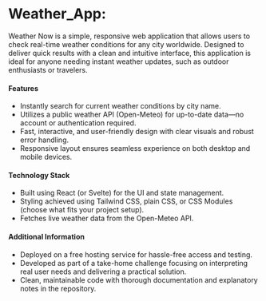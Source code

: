 # Weather_App:
Weather Now is a simple, responsive web application that allows users to check real-time weather conditions for any city worldwide. Designed to deliver quick results with a clean and intuitive interface, this application is ideal for anyone needing instant weather updates, such as outdoor enthusiasts or travelers.

#### Features

- Instantly search for current weather conditions by city name.
- Utilizes a public weather API (Open-Meteo) for up-to-date data—no account or authentication required.
- Fast, interactive, and user-friendly design with clear visuals and robust error handling.
- Responsive layout ensures seamless experience on both desktop and mobile devices.

#### Technology Stack

- Built using React (or Svelte) for the UI and state management.
- Styling achieved using Tailwind CSS, plain CSS, or CSS Modules (choose what fits your project setup).
- Fetches live weather data from the Open-Meteo API.

#### Additional Information

- Deployed on a free hosting service for hassle-free access and testing.
- Developed as part of a take-home challenge focusing on interpreting real user needs and delivering a practical solution.
- Clean, maintainable code with thorough documentation and explanatory notes in the repository.

